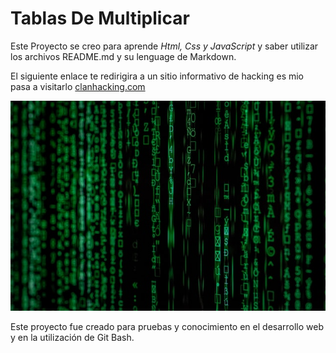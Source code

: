 # Tablas De Multiplicar
Este Proyecto se creo para aprende *Html, Css y JavaScript* y saber utilizar los archivos
README.md y su lenguage de Markdown.

El siguiente enlace te redirigira a un sitio informativo de hacking es mio pasa a visitarlo
[clanhacking.com](https://www.clanhacking.com)

![matematicas para aprender](img_readme/number.jpg)

Este proyecto fue creado para pruebas y conocimiento en el desarrollo web y en la utilización de Git Bash.